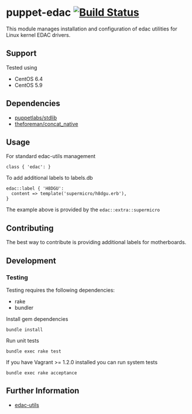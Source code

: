 # puppet-edac [![Build Status](https://travis-ci.org/treydock/puppet-edac.png)](https://travis-ci.org/treydock/puppet-edac)

This module manages installation and configuration of edac utilities for
Linux kernel EDAC drivers.

## Support

Tested using

* CentOS 6.4
* CentOS 5.9

## Dependencies

* [puppetlabs/stdlib](http://forge.puppetlabs.com/puppetlabs/stdlib)
* [theforeman/concat_native](http://forge.puppetlabs.com/theforeman/concat_native)

## Usage

For standard edac-utils management

    class { 'edac': }

To add additional labels to labels.db

    edac::label { 'H8DGU':
      content => template('supermicro/h8dgu.erb'),
    }

The example above is provided by the `edac::extra::supermicro`

## Contributing

The best way to contribute is providing additional labels for motherboards.

## Development

### Testing

Testing requires the following dependencies:

* rake
* bundler

Install gem dependencies

    bundle install

Run unit tests

    bundle exec rake test

If you have Vagrant >= 1.2.0 installed you can run system tests

    bundle exec rake acceptance

## Further Information

* [edac-utils](http://edac-utils.sourceforge.net/)